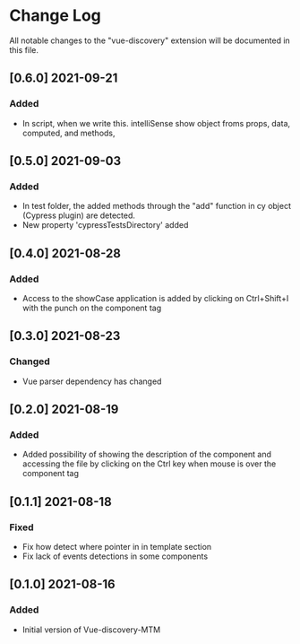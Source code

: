 # Change Log

All notable changes to the "vue-discovery" extension will be documented in this file.


## [0.6.0] 2021-09-21

### Added
- In script, when we write this. intelliSense show object froms props, data, computed, and methods,
## [0.5.0] 2021-09-03

### Added

-  In test folder, the added methods through the "add" function in cy object (Cypress plugin) are detected.
-  New property  'cypressTestsDirectory' added

## [0.4.0] 2021-08-28

### Added

-  Access to the showCase application is added by clicking on Ctrl+Shift+I with the punch on the component tag

## [0.3.0] 2021-08-23

### Changed

-  Vue parser dependency has changed

## [0.2.0] 2021-08-19

### Added

-   Added possibility of showing the description of the component and accessing the file by clicking on the Ctrl key when mouse is over the component tag

## [0.1.1] 2021-08-18

### Fixed

-   Fix how detect where pointer in in template section
-   Fix lack of events detections in some components

## [0.1.0] 2021-08-16

### Added

-   Initial version of Vue-discovery-MTM
